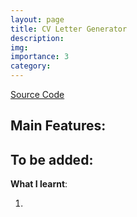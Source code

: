```yaml
---
layout: page
title: CV Letter Generator
description: 
img: 
importance: 3
category: 
---
```


<a href="https://github.com/by-r/">Source Code</a>

**Main Features**:
- 

**To be added**:
- 

**What I learnt**:

1. 
